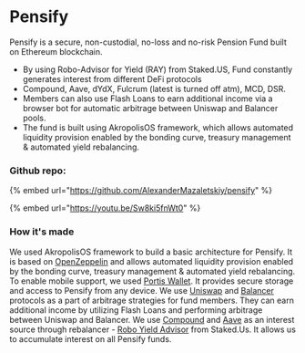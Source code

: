 # Pensify

Pensify is a secure, non-custodial, no-loss and no-risk Pension Fund built on Ethereum blockchain. &#x20;

* By using Robo-Advisor for Yield (RAY) from Staked.US, Fund constantly generates interest from different DeFi protocols&#x20;
* Compound, Aave, dYdX, Fulcrum (latest is turned off atm), MCD, DSR.&#x20;
* Members can also use Flash Loans to earn additional income via a browser bot for automatic arbitrage between Uniswap and Balancer pools.&#x20;
* The fund is built using AkropolisOS framework, which allows automated liquidity provision enabled by the bonding curve, treasury management & automated yield rebalancing.

### Github repo:

{% embed url="https://github.com/AlexanderMazaletskiy/pensify" %}

{% embed url="https://youtu.be/Sw8ki5fnWt0" %}

### How it's made

We used AkropolisOS framework to build a basic architecture for Pensify. It is based on [OpenZeppelin](http://openzeppelin.io) and allows automated liquidity provision enabled by the bonding curve, treasury management & automated yield rebalancing. To enable mobile support, we used [Portis Wallet](https://www.portis.io). It provides secure storage and access to Pensify from any device. We use [Uniswap](https://uniswap.exchange) and [Balancer](https://balancer.finance) protocols as a part of arbitrage strategies for fund members. They can earn additional income by utilizing Flash Loans and performing arbitrage between Uniswap and Balancer. We use [Compound](https://compound.finance) and [Aave](https://aave.com) as an interest source through rebalancer - [Robo Yield Advisor](https://staked.us/v/robo-advisor-yield/) from Staked.Us. It allows us to accumulate interest on all Pensify funds.
